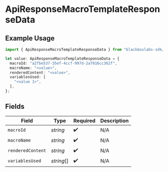 # ApiResponseMacroTemplateResponseData

## Example Usage

```typescript
import { ApiResponseMacroTemplateResponseData } from "blackboxlabs-sdk/models";

let value: ApiResponseMacroTemplateResponseData = {
  macroId: "a2fbe537-35ef-4ccf-997d-2a7816cc362f",
  macroName: "<value>",
  renderedContent: "<value>",
  variablesUsed: [
    "<value 1>",
  ],
};
```

## Fields

| Field              | Type               | Required           | Description        |
| ------------------ | ------------------ | ------------------ | ------------------ |
| `macroId`          | *string*           | :heavy_check_mark: | N/A                |
| `macroName`        | *string*           | :heavy_check_mark: | N/A                |
| `renderedContent`  | *string*           | :heavy_check_mark: | N/A                |
| `variablesUsed`    | *string*[]         | :heavy_check_mark: | N/A                |